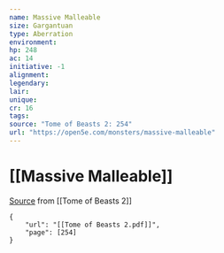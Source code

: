 ```yaml
---
name: Massive Malleable
size: Gargantuan
type: Aberration
environment: 
hp: 248
ac: 14
initiative: -1
alignment: 
legendary: 
lair: 
unique: 
cr: 16
tags: 
source: "Tome of Beasts 2: 254"
url: "https://open5e.com/monsters/massive-malleable"
---
```

# [[Massive Malleable]]

[Source](zotero://open-pdf/library/items/9UQIAB6R?page=254) from [[Tome of Beasts 2]]

```pdf
{
	"url": "[[Tome of Beasts 2.pdf]]",
	"page": [254]
}
```

